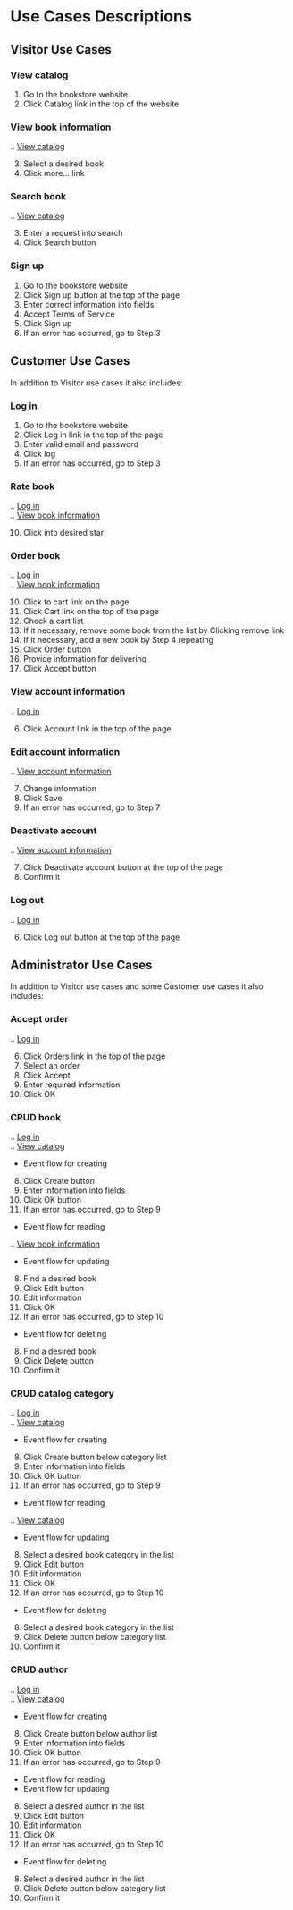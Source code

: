 # Use Cases Descriptions



## Visitor Use Cases

### View catalog
1. Go to the bookstore website.
2. Click Catalog link in the top of the website

### View book information

.. [View catalog](#view-catalog)  

3. Select a desired book  
4. Click more... link 

### Search book

.. [View catalog](#view-catalog)  

3. Enter a request into search  
4. Click Search button  

### Sign up
1. Go to the bookstore website
2. Click Sign up button at the top of the page
3. Enter correct information into fields
4. Accept Terms of Service
5. Click Sign up
6. If an error has occurred, go to Step 3



## Customer Use Cases
In addition to Visitor use cases it also includes:

### Log in
1. Go to the bookstore website
2. Click Log in link in the top of the page
3. Enter valid email and password
4. Click log
5. If an error has occurred, go to Step 3

### Rate book

.. [Log in](#log-in)  
.. [View book information](#view-book-information)

10. Click into desired star

### Order book

.. [Log in](#log-in)  
.. [View book information](#view-book-information)

10. Click to cart link on the page
11. Click Cart link on the top of the page
12. Check a cart list
13. If it necessary, remove some book from the list by Clicking remove link
14. If it necessary, add a new book by Step 4 repeating
15. Click Order button
16. Provide information for delivering
17. Click Accept button

### View account information

.. [Log in](#log-in)

6. Click Account link in the top of the page

### Edit account information

.. [View account information](#view-account-information)

7. Change information
8. Click Save
9. If an error has occurred, go to Step 7

### Deactivate account

.. [View account information](#view-account-information)

7. Click Deactivate account button at the top of the page
8. Confirm it

### Log out

.. [Log in](#log-in)

6. Click Log out button at the top of the page


## Administrator Use Cases
In addition to Visitor use cases and some Customer use cases it also includes:

### Accept order

.. [Log in](#log-in)

6. Click Orders link in the top of the page
7. Select an order
8. Click Accept
9. Enter required information
10. Click OK

### CRUD book

.. [Log in](#log-in)  
.. [View catalog](#view_catalog)

- Event flow for creating
8. Click Create button
9. Enter information into fields
10. Click OK button
11. If an error has occurred, go to Step 9
- Event flow for reading

.. [View book information](#view-book-information)  

- Event flow for updating
8. Find a desired book
9. Click Edit button
10. Edit information
11. Click OK
12. If an error has occurred, go to Step 10
- Event flow for deleting
8. Find a desired book
9. Click Delete button
10. Confirm it

### CRUD catalog category

.. [Log in](#log-in)  
.. [View catalog](#view_catalog)

- Event flow for creating
8. Click Create button below category list
9. Enter information into fields
10. Click OK button
11. If an error has occurred, go to Step 9
- Event flow for reading

.. [View catalog](#view_catalog)

- Event flow for updating
8. Select a desired book category in the list
9. Click Edit button
10. Edit information
11. Click OK
12. If an error has occurred, go to Step 10
- Event flow for deleting
8. Select a desired book category in the list
9. Click Delete button below category list
10. Confirm it

### CRUD author

.. [Log in](#log-in)  
.. [View catalog](#view_catalog)

- Event flow for creating
8. Click Create button below author list
9. Enter information into fields
10. Click OK button
11. If an error has occurred, go to Step 9
- Event flow for reading
- Event flow for updating
8. Select a desired author in the list
9. Click Edit button
10. Edit information
11. Click OK
12. If an error has occurred, go to Step 10
- Event flow for deleting
8. Select a desired author in the list
9. Click Delete button below category list
10. Confirm it
